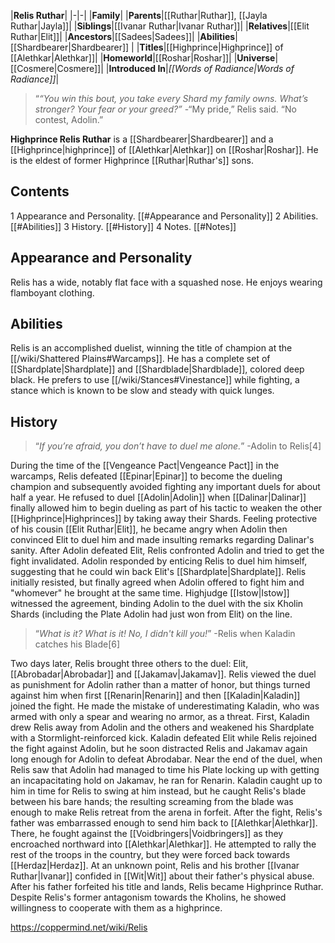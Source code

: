 |**Relis Ruthar**|
|-|-|
|**Family**|
|**Parents**|[[Ruthar\|Ruthar]], [[Jayla Ruthar\|Jayla]]|
|**Siblings**|[[Ivanar Ruthar\|Ivanar Ruthar]]|
|**Relatives**|[[Elit Ruthar\|Elit]]|
|**Ancestors**|[[Sadees\|Sadees]]|
|**Abilities**|[[Shardbearer\|Shardbearer]] |
|**Titles**|[[Highprince\|Highprince]] of [[Alethkar\|Alethkar]]|
|**Homeworld**|[[Roshar\|Roshar]]|
|**Universe**|[[Cosmere\|Cosmere]]|
|**Introduced In**|*[[Words of Radiance\|Words of Radiance]]*|

>“*“You win this bout, you take every Shard my family owns. What’s stronger? Your fear or your greed?”*
\-“My pride,” Relis said. “No contest, Adolin.”


**Highprince Relis Ruthar** is a [[Shardbearer\|Shardbearer]] and a [[Highprince\|highprince]] of [[Alethkar\|Alethkar]] on [[Roshar\|Roshar]]. He is the eldest of former Highprince [[Ruthar\|Ruthar's]] sons.

## Contents

1 Appearance and Personality. [[#Appearance and Personality]] 
2 Abilities. [[#Abilities]] 
3 History. [[#History]] 
4 Notes. [[#Notes]] 


## Appearance and Personality
Relis has a wide, notably flat face with a squashed nose. He enjoys wearing flamboyant clothing.

## Abilities
Relis is an accomplished duelist, winning the title of champion at the [[/wiki/Shattered Plains#Warcamps]]. He has a complete set of [[Shardplate\|Shardplate]] and [[Shardblade\|Shardblade]], colored deep black. He prefers to use [[/wiki/Stances#Vinestance]] while fighting, a stance which is known to be slow and steady with quick lunges.

## History
>“*If you’re afraid, you don’t have to duel me alone.*”
\-Adolin to Relis[4]


During the time of the [[Vengeance Pact\|Vengeance Pact]] in the warcamps, Relis defeated [[Epinar\|Epinar]] to become the dueling champion and subsequently avoided fighting any important duels for about half a year. He refused to duel [[Adolin\|Adolin]] when [[Dalinar\|Dalinar]] finally allowed him to begin dueling as part of his tactic to weaken the other [[Highprince\|Highprinces]] by taking away their Shards. Feeling protective of his cousin [[Elit Ruthar\|Elit]], he became angry when Adolin then convinced Elit to duel him and made insulting remarks regarding Dalinar's sanity. After Adolin defeated Elit, Relis confronted Adolin and tried to get the fight invalidated. Adolin responded by enticing Relis to duel him himself, suggesting that he could win back Elit's [[Shardplate\|Shardplate]]. Relis initially resisted, but finally agreed when Adolin offered to fight him and "whomever" he brought at the same time. Highjudge [[Istow\|Istow]] witnessed the agreement, binding Adolin to the duel with the six Kholin Shards (including the Plate Adolin had just won from Elit) on the line.

>“*What is it? What is it! No, I didn't kill you!*”
\-Relis when Kaladin catches his Blade[6]

Two days later, Relis brought three others to the duel: Elit, [[Abrobadar\|Abrobadar]] and [[Jakamav\|Jakamav]]. Relis viewed the duel as punishment for Adolin rather than a matter of honor, but things turned against him when first [[Renarin\|Renarin]] and then [[Kaladin\|Kaladin]] joined the fight. He made the mistake of underestimating Kaladin, who was armed with only a spear and wearing no armor, as a threat. First, Kaladin drew Relis away from Adolin and the others and weakened his Shardplate with a Stormlight-reinforced kick. Kaladin defeated Elit while Relis rejoined the fight against Adolin, but he soon distracted Relis and Jakamav again long enough for Adolin to defeat Abrodabar. Near the end of the duel, when Relis saw that Adolin had managed to time his Plate locking up with getting an incapacitating hold on Jakamav, he ran for Renarin. Kaladin caught up to him in time for Relis to swing at him instead, but he caught Relis's blade between his bare hands; the resulting screaming from the blade was enough to make Relis retreat from the arena in forfeit.
After the fight, Relis's father was embarrassed enough to send him back to [[Alethkar\|Alethkar]]. There, he fought against the [[Voidbringers\|Voidbringers]] as they encroached northward into [[Alethkar\|Alethkar]]. He attempted to rally the rest of the troops in the country, but they were forced back towards [[Herdaz\|Herdaz]].
At an unknown point, Relis and his brother [[Ivanar Ruthar\|Ivanar]] confided in [[Wit\|Wit]] about their father's physical abuse. After his father forfeited his title and lands, Relis became Highprince Ruthar. Despite Relis's former antagonism towards the Kholins, he showed willingness to cooperate with them as a highprince.



https://coppermind.net/wiki/Relis